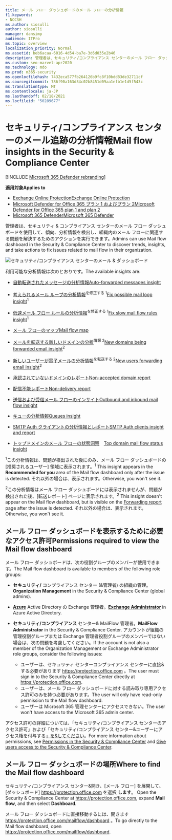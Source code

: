 ```yaml
---
title: メール フロー ダッシュボードのメール フローの分析情報
f1.keywords:
- NOCSH
ms.author: siosulli
author: siosulli
manager: dansimp
audience: ITPro
ms.topic: overview
localization_priority: Normal
ms.assetid: beb6acaa-6016-4d54-ba7e-3d6d035e2b46
description: 管理者は、セキュリティ/コンプライアンス センターのメール フロー ダッシュボードで利用できる分析情報&確認できます。
ms.custom: seo-marvel-apr2020
ms.technology: mdo
ms.prod: m365-security
ms.openlocfilehash: 7432eca577fb264126b9fc8f10bdd83de32711cf
ms.sourcegitcommit: 786f90a163d34c02b8451d09aa1efb1e1d5f543c
ms.translationtype: MT
ms.contentlocale: ja-JP
ms.lasthandoff: 02/18/2021
ms.locfileid: "50289677"
---
```

# <a name="mail-flow-insights-in-the-security--compliance-center"></a><span data-ttu-id="4f6cf-103">セキュリティ/コンプライアンス センターのメール追跡の分析情報</span><span class="sxs-lookup"><span data-stu-id="4f6cf-103">Mail flow insights in the Security & Compliance Center</span></span>

[!INCLUDE [Microsoft 365 Defender rebranding](../includes/microsoft-defender-for-office.md)]

<span data-ttu-id="4f6cf-104">**適用対象**</span><span class="sxs-lookup"><span data-stu-id="4f6cf-104">**Applies to**</span></span>
- [<span data-ttu-id="4f6cf-105">Exchange Online Protection</span><span class="sxs-lookup"><span data-stu-id="4f6cf-105">Exchange Online Protection</span></span>](exchange-online-protection-overview.md)
- [<span data-ttu-id="4f6cf-106">Microsoft Defender for Office 365 プラン 1 およびプラン 2</span><span class="sxs-lookup"><span data-stu-id="4f6cf-106">Microsoft Defender for Office 365 plan 1 and plan 2</span></span>](office-365-atp.md)
- [<span data-ttu-id="4f6cf-107">Microsoft 365 Defender</span><span class="sxs-lookup"><span data-stu-id="4f6cf-107">Microsoft 365 Defender</span></span>](../mtp/microsoft-threat-protection.md)

<span data-ttu-id="4f6cf-108">管理者は、セキュリティ & コンプライアンス センターのメール フロー ダッシュボードを使用して、傾向、分析情報を検出し、組織内のメール フローに関連する問題を解決するためのアクションを実行できます。</span><span class="sxs-lookup"><span data-stu-id="4f6cf-108">Admins can use Mail flow dashboard in the Security & Compliance Center to discover trends, insights, and take actions to fix issues related to mail flow in their organization.</span></span>

![セキュリティ/コンプライアンス センターのメール & ダッシュボード](../../media/mail-flow-dashboard-v2.png)

<span data-ttu-id="4f6cf-110">利用可能な分析情報は次のとおりです。</span><span class="sxs-lookup"><span data-stu-id="4f6cf-110">The available insights are:</span></span>

- [<span data-ttu-id="4f6cf-111">自動転送されたメッセージの分析情報</span><span class="sxs-lookup"><span data-stu-id="4f6cf-111">Auto-forwarded messages insight</span></span>](mfi-auto-forwarded-messages-report.md)

- <span data-ttu-id="4f6cf-112">[考えられるメール ループの分析情報](mfi-mail-loop-insight.md)<sup>を修正する 1</sup></span><span class="sxs-lookup"><span data-stu-id="4f6cf-112">[Fix possible mail loop insight](mfi-mail-loop-insight.md)<sup>1</sup></span></span>

- <span data-ttu-id="4f6cf-113">[低速メール フロー ルールの分析情報](mfi-slow-mail-flow-rules-insight.md)<sup>を修正する 1</sup></span><span class="sxs-lookup"><span data-stu-id="4f6cf-113">[Fix slow mail flow rules insight](mfi-slow-mail-flow-rules-insight.md)<sup>1</sup></span></span>

- [<span data-ttu-id="4f6cf-114">メール フローのマップ</span><span class="sxs-lookup"><span data-stu-id="4f6cf-114">Mail flow map</span></span>](mfi-mail-flow-map-report.md)

- <span data-ttu-id="4f6cf-115">[メールを転送する新しいドメインの分析](mfi-new-domains-being-forwarded-email.md)<sup>情報 2</sup></span><span class="sxs-lookup"><span data-stu-id="4f6cf-115">[New domains being forwarded email insight](mfi-new-domains-being-forwarded-email.md)<sup>2</sup></span></span>

- <span data-ttu-id="4f6cf-116">[新しいユーザーが電子メールの分析情報](mfi-new-users-forwarding-email.md)<sup>を転送する 2</sup></span><span class="sxs-lookup"><span data-stu-id="4f6cf-116">[New users forwarding email insight](mfi-new-users-forwarding-email.md)<sup>2</sup></span></span>

- [<span data-ttu-id="4f6cf-117">承認されていないドメインのレポート</span><span class="sxs-lookup"><span data-stu-id="4f6cf-117">Non-accepted domain report</span></span>](mfi-non-accepted-domain-report.md)

- [<span data-ttu-id="4f6cf-118">配信不能レポート</span><span class="sxs-lookup"><span data-stu-id="4f6cf-118">Non-delivery report</span></span>](mfi-non-delivery-report.md)

- [<span data-ttu-id="4f6cf-119">送信および受信メール フローのインサイト</span><span class="sxs-lookup"><span data-stu-id="4f6cf-119">Outbound and inbound mail flow insight</span></span>](mfi-outbound-and-inbound-mail-flow.md)

- [<span data-ttu-id="4f6cf-120">キューの分析情報</span><span class="sxs-lookup"><span data-stu-id="4f6cf-120">Queues insight</span></span>](mfi-queue-alerts-and-queues.md)

- [<span data-ttu-id="4f6cf-121">SMTP Auth クライアントの分析情報とレポート</span><span class="sxs-lookup"><span data-stu-id="4f6cf-121">SMTP Auth clients insight and report</span></span>](mfi-smtp-auth-clients-report.md)

- <span data-ttu-id="4f6cf-122">[トップドメインのメール フローの状態洞察](mfi-domain-mail-flow-status-insight.md)　</span><span class="sxs-lookup"><span data-stu-id="4f6cf-122">[Top domain mail flow status insight](mfi-domain-mail-flow-status-insight.md)</span></span>

<span data-ttu-id="4f6cf-123"><sup>1</sup>この分析情報は、問題が検出された後にのみ、メール フロー ダッシュボードの [推奨されるユーザー] 領域に表示されます。</span><span class="sxs-lookup"><span data-stu-id="4f6cf-123"><sup>1</sup> This insight appears in the **Recommended for you** area of the Mail flow dashboard only after the issue is detected.</span></span> <span data-ttu-id="4f6cf-124">それ以外の場合は、表示されます。</span><span class="sxs-lookup"><span data-stu-id="4f6cf-124">Otherwise, you won't see it.</span></span>

<span data-ttu-id="4f6cf-125"><sup>2</sup>この分析情報はメール フロー ダッシュボードには表示されませんが、問題が[](view-mail-flow-reports.md#forwarding-report)検出された後、[転送レポート] ページに表示されます。</span><span class="sxs-lookup"><span data-stu-id="4f6cf-125"><sup>2</sup> This insight doesn't appear on the Mail flow dashboard, but is visible on the [Forwarding report](view-mail-flow-reports.md#forwarding-report) page after the issue is detected.</span></span> <span data-ttu-id="4f6cf-126">それ以外の場合は、表示されます。</span><span class="sxs-lookup"><span data-stu-id="4f6cf-126">Otherwise, you won't see it.</span></span>

## <a name="permissions-required-to-view-the-mail-flow-dashboard"></a><span data-ttu-id="4f6cf-127">メール フロー ダッシュボードを表示するために必要なアクセス許可</span><span class="sxs-lookup"><span data-stu-id="4f6cf-127">Permissions required to view the Mail flow dashboard</span></span>

<span data-ttu-id="4f6cf-128">メール フロー ダッシュボードは、次の役割グループのメンバーが使用できます。</span><span class="sxs-lookup"><span data-stu-id="4f6cf-128">The Mail flow dashboard is available to members of the following role groups:</span></span>

- <span data-ttu-id="4f6cf-129">**セキュリティ/** コンプライアンス センター (&管理者) の組織の管理。</span><span class="sxs-lookup"><span data-stu-id="4f6cf-129">**Organization Management** in the Security & Compliance Center (global admins).</span></span>

- <span data-ttu-id="4f6cf-130">**[Azure](https://docs.microsoft.com/azure/active-directory/users-groups-roles/directory-assign-admin-roles#exchange-administrator)** Active Directory の Exchange 管理者。</span><span class="sxs-lookup"><span data-stu-id="4f6cf-130">**[Exchange Administrator](https://docs.microsoft.com/azure/active-directory/users-groups-roles/directory-assign-admin-roles#exchange-administrator)** in Azure Active Directory.</span></span>

- <span data-ttu-id="4f6cf-131">**セキュリティ/コンプライアンス** センター& MailFlow 管理者。</span><span class="sxs-lookup"><span data-stu-id="4f6cf-131">**MailFlow Administrator** in the Security & Compliance Center.</span></span> <span data-ttu-id="4f6cf-132">アカウントが組織の管理役割グループまたは Exchange 管理者役割グループのメンバーではない場合は、次の問題を考慮してください。</span><span class="sxs-lookup"><span data-stu-id="4f6cf-132">If the account is not also a member of the Organization Management or Exchange Administrator role groups, consider the following issues:</span></span>
  - <span data-ttu-id="4f6cf-133">ユーザーは、セキュリティ センターコンプライアンス センターに直接&する必要があります <https://protection.office.com> 。</span><span class="sxs-lookup"><span data-stu-id="4f6cf-133">The user must sign in to the Security & Compliance Center directly at <https://protection.office.com>.</span></span>
  - <span data-ttu-id="4f6cf-134">ユーザーは、メール フロー ダッシュボードに対する読み取り専用アクセス許可のみを持つ必要があります。</span><span class="sxs-lookup"><span data-stu-id="4f6cf-134">The user will only have read-only permission to the Mail flow dashboard.</span></span>
  - <span data-ttu-id="4f6cf-135">ユーザーは Microsoft 365 管理センターにアクセスできない。</span><span class="sxs-lookup"><span data-stu-id="4f6cf-135">The user won't have access to the Microsoft 365 admin center.</span></span>

<span data-ttu-id="4f6cf-136">アクセス許可の詳細については、「セキュリティ/[](permissions-in-the-security-and-compliance-center.md)コンプライアンス センターのアクセス許可」および「セキュリティ/コンプライアンス センター&ユーザーにアクセス権を付与する[」を&してください](grant-access-to-the-security-and-compliance-center.md)。</span><span class="sxs-lookup"><span data-stu-id="4f6cf-136">For more information about permissions, see [Permissions in the Security & Compliance Center](permissions-in-the-security-and-compliance-center.md) and [Give users access to the Security & Compliance Center](grant-access-to-the-security-and-compliance-center.md).</span></span>

## <a name="where-to-find-the-mail-flow-dashboard"></a><span data-ttu-id="4f6cf-137">メール フロー ダッシュボードの場所</span><span class="sxs-lookup"><span data-stu-id="4f6cf-137">Where to find the Mail flow dashboard</span></span>

<span data-ttu-id="4f6cf-138">セキュリティ/コンプライアンス センター&開き、[メール フロー] を展開して、[ダッシュボード] <https://protection.office.com> を選択 **します**。 </span><span class="sxs-lookup"><span data-stu-id="4f6cf-138">Open the Security & Compliance Center at <https://protection.office.com>, expand **Mail flow**, and then select **Dashboard**.</span></span>

<span data-ttu-id="4f6cf-139">メール フロー ダッシュボードに直接移動するには、開きます <https://protection.office.com/mailflow/dashboard> 。</span><span class="sxs-lookup"><span data-stu-id="4f6cf-139">To go directly to the Mail flow dashboard, open <https://protection.office.com/mailflow/dashboard>.</span></span>
